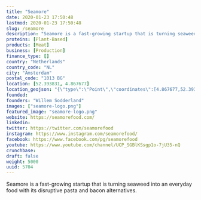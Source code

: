 ```yaml
---
title: "Seamore"
date: 2020-01-23 17:50:48
lastmod: 2020-01-23 17:50:48
slug: /seamore
description: "Seamore is a fast-growing startup that is turning seaweed into an everyday food with its disruptive pasta and bacon alternatives."
proteins: [Plant-Based]
products: [Meat]
business: [Production]
finance_type: []
country: "Netherlands"
country_code: "NL"
city: "Amsterdam"
postal_code: "1013 BG"
location: [52.393831, 4.867677]
location_geojson: "{\"type\":\"Point\",\"coordinates\":[4.867677,52.393831]}"
founded: 
founders: "Willem Sodderland"
images: ["seamore-logo.png"]
featured_image: "seamore-logo.png"
website: https://seamorefood.com/
linkedin: 
twitter: https://twitter.com/seamorefood
instagram: https://www.instagram.com/seamorefood/
facebook: https://www.facebook.com/pg/seamorefood
youtube: https://www.youtube.com/channel/UCP_SGBlKSsgp1o-7jU35-nQ
crunchbase: 
draft: false
weight: 5000
uuid: 5704
---
```

Seamore is a fast-growing startup that is turning seaweed into an everyday food with its disruptive pasta and bacon alternatives.
